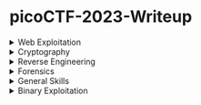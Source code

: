 # picoCTF-2023-Writeup



<details>
  <summary>Web Exploitation</summary>

* findme
* MatchTheRegex
* SOAP
* More SQLi
* Java Code Analysis!?!
* cancri-sp
* msfroggenerator2

</details>

<details>
  <summary>Cryptography</summary>

* 

</details>

<details>
  <summary>Reverse Engineering</summary>

* 

</details>

<details>
  <summary>Forensics</summary>

* 

</details>

<details>
  <summary>General Skills</summary>

* 

</details>

<details>
  <summary>Binary Exploitation</summary>

* [babygame01](Binary%20Exploitation/babygame01/babygame01.md)
* two-sum
* babygame02
* hijacking
* tic-tac
* VNE
* Horetrack (Incomplete)

</details>
